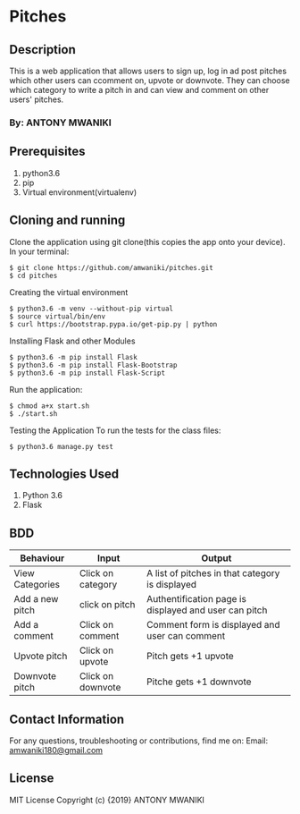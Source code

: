 # Pitches

## Description
This is a web application that allows users to sign up, log in ad post pitches which other users can ccomment on, upvote or downvote. They can choose which category to write a pitch in and can view and comment on other users' pitches.

### By: ANTONY MWANIKI

## Prerequisites
1. python3.6
2. pip
3. Virtual environment(virtualenv)

## Cloning and running
Clone the application using git clone(this copies the app onto your device). In your terminal:

    $ git clone https://github.com/amwaniki/pitches.git
    $ cd pitches
    
Creating the virtual environment

    $ python3.6 -m venv --without-pip virtual
    $ source virtual/bin/env
    $ curl https://bootstrap.pypa.io/get-pip.py | python
    
Installing Flask and other Modules

    $ python3.6 -m pip install Flask
    $ python3.6 -m pip install Flask-Bootstrap
    $ python3.6 -m pip install Flask-Script
    
Run the application:

    $ chmod a+x start.sh
    $ ./start.sh
    
Testing the Application
To run the tests for the class files:

    $ python3.6 manage.py test
    
## Technologies Used
1. Python 3.6
2. Flask

## BDD
|Behaviour	             | Input	                         | Output                                                |
|------------------------|---------------------------------|-------------------------------------------------------|
|View Categories	       | Click on category               | A list of pitches in that category is displayed       |
|Add a new pitch         | click on pitch                  | Authentification page is displayed and user can pitch |
|Add a comment           | Click on comment                | Comment form is displayed and user can comment        |
|Upvote pitch            | Click on upvote                 | Pitch gets +1 upvote                                  |
|Downvote pitch          | Click on downvote               | Pitche gets +1 downvote                               |

## Contact Information
For any questions, troubleshooting or contributions, find me on:
Email: amwaniki180@gmail.com


## License
MIT License Copyright (c) {2019} ANTONY MWANIKI
